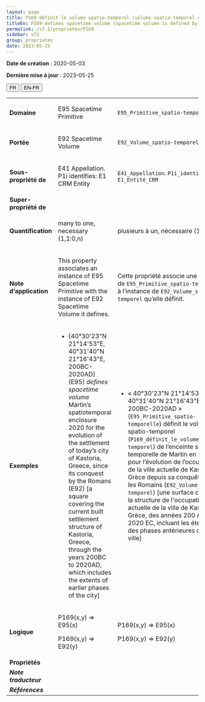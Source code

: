 ```yaml
---
layout: page
title: P169 définit le volume spatio-temporel (volume spatio-temporel défini par)
titleEn: P169 defines spacetime volume (spacetime volume is defined by) - définit le volume spatio-temporel (volume spatio-temporel défini par)
permalink: /v7.1/proprietes/P169
sidebar: v71
group: proprietes
date: 2023-05-25
---
```


**Date de création** : 2020-05-03

**Dernière mise à jour** : 2023-05-25

<div class="lang-buttons">
 <button id="fr" class="activate">FR</button>
 <button id="en-fr">EN-FR</button>
</div>

<table>
<tbody>
<tr>
<td><strong>Domaine</strong></td>
<td class="en">
<p>E95 Spacetime Primitive</p>
</td>
<td>
<p><code class="language-plaintext highlighter-rouge">E95_Primitive_spatio-temporelle</code></p>
</td>
</tr>
<tr>
<td><strong>Portée</strong></td>
<td class="en">
<p>E92 Spacetime Volume</p>
</td>
<td>
<p><code class="language-plaintext highlighter-rouge">E92_Volume_spatio-temporel</code></p>
</td>
</tr>
<tr>
<td><strong>Sous-propriété de</strong></td>
<td class="en">
<p>E41 Appellation. P1i identifies: E1 CRM Entity</p>
</td>
<td>
<p><code class="language-plaintext highlighter-rouge">E41_Appellation</code>. <code class="language-plaintext highlighter-rouge">P1i_identifie</code> : <code class="language-plaintext highlighter-rouge">E1_Entité_CRM</code></p>
</td>
</tr>
<tr>
<td><strong>Super-propriété de</strong></td>
<td class="en">
</td>
<td>
</td>
</tr>
<tr>
<td><strong>Quantification</strong></td>
<td class="en">
<p>many to one, necessary (1,1:0,n)</p>
</td>
<td>
<p>plusieurs à un, nécessaire (1,1:0,n)</p>
</td>
</tr>
<tr>
<td><strong>Note d’application</strong></td>
<td class="en">
<p>This property associates an instance of E95 Spacetime Primitive with the instance of E92 Spacetime Volume it defines.</p>
</td>
<td>
<p>Cette propriété associe une instance de <code class="language-plaintext highlighter-rouge">E95_Primitive_spatio-temporelle</code> à l’instance de <code class="language-plaintext highlighter-rouge">E92_Volume_spatio-temporel</code> qu’elle définit.</p>
</td>
</tr>
<tr>
<td><strong>Exemples</strong></td>
<td class="en">
<ul>
<li><p>{40°30'23"N 21°14'53"E, 40°31'40"N 21°16'43"E, 200BC-2020AD} (E95) <em>defines spacetime volume</em> Martin’s spatiotemporal enclosure 2020 for the evolution of the settlement of today’s city of Kastoria, Greece, since its conquest by the Romans (E92) [a square covering the current built settlement structure of Kastoria, Greece, through the years 200BC to 2020AD, which includes the extents of earlier phases of the city]</p>
</li>
</ul>
</td>
<td>
<ul>
<li><p>« 40°30'23"N 21°14'53"E, 40°31'40"N 21°16'43"E, 200BC-2020AD » (<code class="language-plaintext highlighter-rouge">E95_Primitive_spatio-temporelle</code>) définit le volume spatio-temporel (<code class="language-plaintext highlighter-rouge">P169_définit_le_volume_spatio-temporel</code>) de l’enceinte spatio-temporelle de Martin en 2020 pour l’évolution de l’occupation de la ville actuelle de Kastoria en Grèce depuis sa conquête par les Romains (<code class="language-plaintext highlighter-rouge">E92_Volume_spatio-temporel</code>) [une surface couvrant la structure de l'occupation actuelle de la ville de Kastoria en Grèce, des années 200 AEC à 2020 EC, incluant les étendues des phases antérieures de la ville]</p>
</li>
</ul>
</td>
</tr>
<tr>
<td><strong>Logique</strong></td>
<td class="en">
<p>P169(x,y) ⇒ E95(x)</p>
<p>P169(x,y) ⇒ E92(y)</p>
</td>
<td>
<p>P169(x,y) ⇒ E95(x)</p>
<p>P169(x,y) ⇒ E92(y)</p>
</td>
</tr>
<tr>
<td><strong>Propriétés</strong></td>
<td class="en">
</td>
<td>
</td>
</tr>
<tr>
<td><strong><em>Note traducteur</em></strong></td>
<td colspan="2">
</td>
</tr>
<tr>
<td><strong><em>Références</em></strong></td>
<td colspan="2">
</td>
</tr>
</tbody>
</table>
